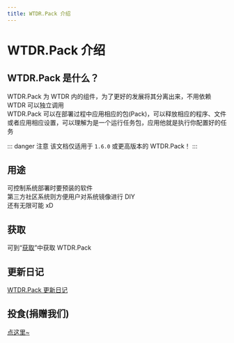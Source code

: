 ```yaml
---
title: WTDR.Pack 介绍
---
```

# WTDR.Pack 介绍
## WTDR.Pack 是什么？
WTDR.Pack 为 WTDR 内的组件，为了更好的发展将其分离出来，不用依赖 WTDR 可以独立调用  
WTDR.Pack 可以在部署过程中应用相应的包(Pack)，可以释放相应的程序、文件或者应用相应设置，可以理解为是一个运行任务包，应用他就是执行你配置好的任务    

::: danger 注意
该文档仅适用于 `1.6.0` 或更高版本的 WTDR.Pack！
:::

## 用途
可控制系统部署时要预装的软件    
第三方社区系统则方便用户对系统镜像进行 DIY  
还有无限可能 xD 

## 获取
可到“[获取](/Get.md)”中获取 WTDR.Pack   

## 更新日记
[WTDR.Pack 更新日记](https://mubu.com/doc/LwA2queo4O)

## 投食(捐赠我们)
[点这里~](https://blog.whatk.me/donate)